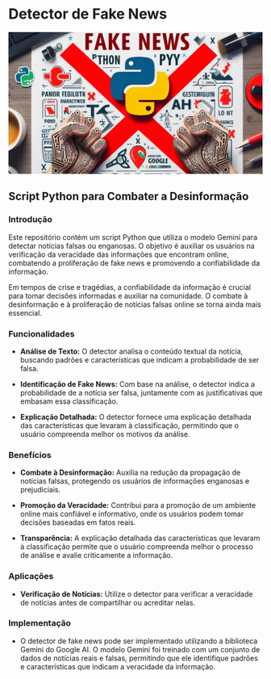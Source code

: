 # Detector de Fake News 

![](https://github.com/jairrb/project_ai/blob/main/py_fake_news.png)

## Script Python para Combater a Desinformação

### Introdução

Este repositório contém um script Python que utiliza o modelo Gemini para detectar notícias falsas ou enganosas. O objetivo é auxiliar os usuários na verificação da veracidade das informações que encontram online, combatendo a proliferação de fake news e promovendo a confiabilidade da informação.

Em tempos de crise e tragédias, a confiabilidade da informação é crucial para tomar decisões informadas e auxiliar na comunidade. O combate à desinformação e à proliferação de notícias falsas online se torna ainda mais essencial.

### Funcionalidades

- **Análise de Texto:** O detector analisa o conteúdo textual da notícia, buscando padrões e características que indicam a probabilidade de ser falsa.

- **Identificação de Fake News:** Com base na análise, o detector indica a probabilidade de a notícia ser falsa, juntamente com as justificativas que embasam essa classificação.

- **Explicação Detalhada:** O detector fornece uma explicação detalhada das características que levaram à classificação, permitindo que o usuário compreenda melhor os motivos da análise.

### Benefícios

- **Combate à Desinformação:** Auxilia na redução da propagação de notícias falsas, protegendo os usuários de informações enganosas e prejudiciais.

- **Promoção da Veracidade:** Contribui para a promoção de um ambiente online mais confiável e informativo, onde os usuários podem tomar decisões baseadas em fatos reais.

- **Transparência:** A explicação detalhada das características que levaram à classificação permite que o usuário compreenda melhor o processo de análise e avalie criticamente a informação.

### Aplicações

- **Verificação de Notícias:** Utilize o detector para verificar a veracidade de notícias antes de compartilhar ou acreditar nelas.

### Implementação

- O detector de fake news pode ser implementado utilizando a biblioteca Gemini do Google AI. O modelo Gemini foi treinado com um conjunto de dados de notícias reais e falsas, permitindo que ele identifique padrões e características que indicam a veracidade da informação.

